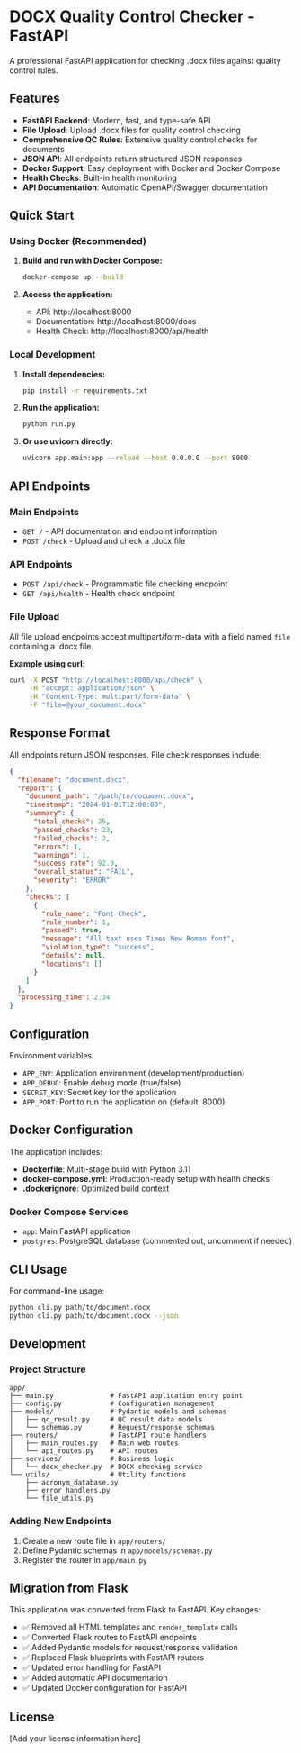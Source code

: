 # DOCX Quality Control Checker - FastAPI

A professional FastAPI application for checking .docx files against quality control rules.

## Features

- **FastAPI Backend**: Modern, fast, and type-safe API
- **File Upload**: Upload .docx files for quality control checking
- **Comprehensive QC Rules**: Extensive quality control checks for documents
- **JSON API**: All endpoints return structured JSON responses
- **Docker Support**: Easy deployment with Docker and Docker Compose
- **Health Checks**: Built-in health monitoring
- **API Documentation**: Automatic OpenAPI/Swagger documentation

## Quick Start

### Using Docker (Recommended)

1. **Build and run with Docker Compose:**
   ```bash
   docker-compose up --build
   ```

2. **Access the application:**
   - API: http://localhost:8000
   - Documentation: http://localhost:8000/docs
   - Health Check: http://localhost:8000/api/health

### Local Development

1. **Install dependencies:**
   ```bash
   pip install -r requirements.txt
   ```

2. **Run the application:**
   ```bash
   python run.py
   ```

3. **Or use uvicorn directly:**
   ```bash
   uvicorn app.main:app --reload --host 0.0.0.0 --port 8000
   ```

## API Endpoints

### Main Endpoints

- `GET /` - API documentation and endpoint information
- `POST /check` - Upload and check a .docx file

### API Endpoints

- `POST /api/check` - Programmatic file checking endpoint
- `GET /api/health` - Health check endpoint

### File Upload

All file upload endpoints accept multipart/form-data with a field named `file` containing a .docx file.

**Example using curl:**
```bash
curl -X POST "http://localhost:8000/api/check" \
     -H "accept: application/json" \
     -H "Content-Type: multipart/form-data" \
     -F "file=@your_document.docx"
```

## Response Format

All endpoints return JSON responses. File check responses include:

```json
{
  "filename": "document.docx",
  "report": {
    "document_path": "/path/to/document.docx",
    "timestamp": "2024-01-01T12:00:00",
    "summary": {
      "total_checks": 25,
      "passed_checks": 23,
      "failed_checks": 2,
      "errors": 1,
      "warnings": 1,
      "success_rate": 92.0,
      "overall_status": "FAIL",
      "severity": "ERROR"
    },
    "checks": [
      {
        "rule_name": "Font Check",
        "rule_number": 1,
        "passed": true,
        "message": "All text uses Times New Roman font",
        "violation_type": "success",
        "details": null,
        "locations": []
      }
    ]
  },
  "processing_time": 2.34
}
```

## Configuration

Environment variables:

- `APP_ENV`: Application environment (development/production)
- `APP_DEBUG`: Enable debug mode (true/false)
- `SECRET_KEY`: Secret key for the application
- `APP_PORT`: Port to run the application on (default: 8000)

## Docker Configuration

The application includes:

- **Dockerfile**: Multi-stage build with Python 3.11
- **docker-compose.yml**: Production-ready setup with health checks
- **.dockerignore**: Optimized build context

### Docker Compose Services

- `app`: Main FastAPI application
- `postgres`: PostgreSQL database (commented out, uncomment if needed)

## CLI Usage

For command-line usage:

```bash
python cli.py path/to/document.docx
python cli.py path/to/document.docx --json
```

## Development

### Project Structure

```
app/
├── main.py              # FastAPI application entry point
├── config.py            # Configuration management
├── models/              # Pydantic models and schemas
│   ├── qc_result.py     # QC result data models
│   └── schemas.py       # Request/response schemas
├── routers/             # FastAPI route handlers
│   ├── main_routes.py   # Main web routes
│   └── api_routes.py    # API routes
├── services/            # Business logic
│   └── docx_checker.py  # DOCX checking service
└── utils/               # Utility functions
    ├── acronym_database.py
    ├── error_handlers.py
    └── file_utils.py
```

### Adding New Endpoints

1. Create a new route file in `app/routers/`
2. Define Pydantic schemas in `app/models/schemas.py`
3. Register the router in `app/main.py`

## Migration from Flask

This application was converted from Flask to FastAPI. Key changes:

- ✅ Removed all HTML templates and `render_template` calls
- ✅ Converted Flask routes to FastAPI endpoints
- ✅ Added Pydantic models for request/response validation
- ✅ Replaced Flask blueprints with FastAPI routers
- ✅ Updated error handling for FastAPI
- ✅ Added automatic API documentation
- ✅ Updated Docker configuration for FastAPI

## License

[Add your license information here] 